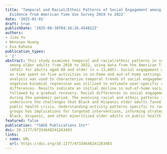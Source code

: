 ```yaml
---
title: 'Temporal and Racial/Ethnic Patterns of Social Engagement among Older Adults:
  Evidence from American Time Use Survey 2019 to 2022'
date: '2025-01-01'
draft: true
publishDate: '2025-08-30T04:16:26.454812Z'
authors:
- Jiao Yu
- Wenxuan Huang
- Eva Kahana
publication_types:
- '2'
abstract: This study examines temporal and racial/ethnic patterns in social engagement
  among older adults from 2019 to 2022, using data from the American Time Use Survey
  (ATUS) for adults aged 60 and older (n = 13,605). Social engagement was operationalized
  as time spent on five activities in in-home and out-of-home settings. Descriptive
  analysis was used to characterize temporal trends of social engagement, and zero-inflated
  negative binomial regression was utilized to estimate year-specific racial/ethnic
  differences. Results indicate an initial decline in out-of-home social engagement,
  followed by a gradual recovery. Racial differences in social engagement became salient
  during the pandemic period. The evolving racial and ethnic patterns in social engagement
  underscore the challenges that Black and Hispanic older adults faced during the
  public health crisis. Understanding activity patterns specific to racial/ethnic
  groups has implications for targeted interventions, informing strategies to support
  Black, Hispanic, and other minoritized older adults in public health emergencies.
featured: false
publication: '*SAGE Publications Inc*'
doi: 10.1177/07334648241263483
links:
- name: URL
  url: https://doi.org/10.1177/07334648241263483
---
```


